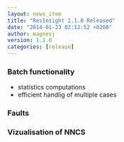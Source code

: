 ```yaml
---
layout: news_item
title: "ResInsight 1.1.0 Released"
date: "2014-01-23 02:12:52 +0200"
author: magnesj
version: 1.1.0
categories: [release]
---
```


### Batch functionality
- statistics computations
- efficient handlig of multiple cases

### Faults
### Vizualisation of NNCS
